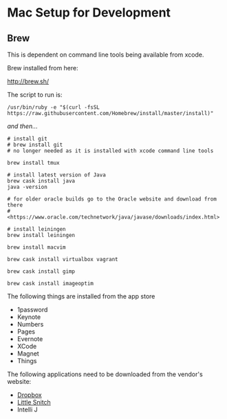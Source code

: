 # Mac Setup for Development

## Brew

This is dependent on command line tools being available from xcode.

Brew installed from here:

<http://brew.sh/>

The script to run is:

```
/usr/bin/ruby -e "$(curl -fsSL https://raw.githubusercontent.com/Homebrew/install/master/install)"
```

_and then..._

```
# install git
# brew install git
# no longer needed as it is installed with xcode command line tools

brew install tmux

# install latest version of Java
brew cask install java
java -version

# for older oracle builds go to the Oracle website and download from there
# <https://www.oracle.com/technetwork/java/javase/downloads/index.html>

# install leiningen
brew install leiningen

brew install macvim

brew cask install virtualbox vagrant

brew cask install gimp

brew cask install imageoptim

```

The following things are installed from the app store

   * 1password
   * Keynote
   * Numbers
   * Pages
   * Evernote
   * XCode
   * Magnet
   * Things

The following applications need to be downloaded from the vendor's website:

   * [Dropbox](https://www.dropbox.com)
   * [Little Snitch](https://www.obdev.at/products/littlesnitch/download.html)
   * Intelli J

